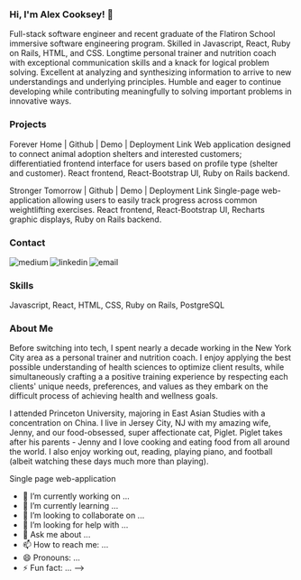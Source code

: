 ### Hi, I'm Alex Cooksey! 👋

Full-stack software engineer and recent graduate of the Flatiron School immersive software engineering program. Skilled in Javascript, React, Ruby on Rails, HTML, and CSS. Longtime personal trainer and nutrition coach with exceptional communication skills and a knack for logical problem solving. Excellent at analyzing and synthesizing information to arrive to new understandings and underlying principles. Humble and eager to continue developing while contributing meaningfully to solving important problems in innovative ways.

### Projects
Forever Home | Github | Demo | Deployment Link
Web application designed to connect animal adoption shelters and interested customers; differentiatied frontend interface for users based on profile type (shelter and customer). React frontend, React-Bootstrap UI, Ruby on Rails backend.  

Stronger Tomorrow | Github | Demo | Deployment Link
Single-page web-application allowing users to easily track progress across common weightlifting exercises. React frontend, React-Bootstrap UI, Recharts graphic displays, Ruby on Rails backend. 

### Contact
[<img align="left" alt="medium" src="https://img.shields.io/badge/Medium-12100E?style=for-the-badge&logo=medium&logoColor=white" />](https://medium.com/@aecooksey2651) [<img align="left" alt="linkedin" src="https://img.shields.io/badge/LinkedIn-0077B5?style=for-the-badge&logo=linkedin&logoColor=white" />](https://www.linkedin.com/in/alex-cooksey2651/) [<img align="left" alt="email" src="https://img.shields.io/badge/Gmail-D14836?style=for-the-badge&logo=gmail&logoColor=white" />](aecooksey2651@gmail.com) <br>   


### Skills
Javascript, React, HTML, CSS, Ruby on Rails, PostgreSQL

### About Me
Before switching into tech, I spent nearly a decade working in the New York City area as a personal trainer and nutrition coach. I enjoy applying the best possible understanding of health sciences to optimize client results, while simultaneously crafting a a positive training experience by respecting each clients' unique needs, preferences, and values as they embark on the difficult process of achieving health and wellness goals. 

I attended Princeton University, majoring in East Asian Studies with a concentration on China. I live in Jersey City, NJ with my amazing wife, Jenny, and our food-obsessed, super affectionate cat,  Piglet. Piglet takes after his parents - Jenny and I love cooking and eating food from all around the world. I also enjoy working out, reading, playing piano, and football (albeit watching these days much more than playing). 


Single page web-application 
- 🔭 I’m currently working on ...
- 🌱 I’m currently learning ...
- 👯 I’m looking to collaborate on ...
- 🤔 I’m looking for help with ...
- 💬 Ask me about ...
- 📫 How to reach me: ...
- 😄 Pronouns: ...
- ⚡ Fun fact: ...
-->
